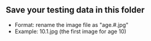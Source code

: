 ## Save your testing data in this folder

- Format: rename the image file as "age.#.jpg"
- Example: 10.1.jpg (the first image for age 10)
